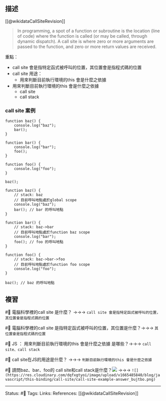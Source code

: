 ## 描述



[[@wikidataCallSiteRevision]]
> In programming, a spot of a function or subroutine is the location (line of code) where the function is called (or may be called, through dynamic dispatch). A call site is where zero or more arguments are passed to the function, and zero or more return values are received.

重點：
- call site 會是指特定函式被呼叫的位置，其位置會是指程式碼的位置
- call site 用途：
	- 用來判斷目前執行環境的this 會是什麼之依據
- 用來判斷目前執行環境的this 會是什麼之依據
	- call site
	- call stack
### call site 案例
```
function baz() {
	console.log("baz");
	bar(); 
}

function bar() {
	console.log("bar");
	foo(); 
}

function foo() {
	console.log("foo");
}

baz(); 
```



```
function baz() {
	// stack: baz
	// 目前呼叫地點處於global scope
	console.log("baz");
	bar(); // bar 的呼叫地點
}

function bar() {
	// stack: baz->bar
	// 目前呼叫地點處於function baz scope
	console.log("bar");
	foo(); // foo 的呼叫地點
}

function foo() {
	// stack: baz->bar->foo
	// 目前呼叫地點處於function foo scope
	console.log("foo");
}

baz(); // baz 的呼叫地點
```



## 複習

#🧠 電腦科學裡的call site 是什麼？ ->->-> `call site 會是指特定函式被呼叫的位置，其位置會是指程式碼的位置`
<!--SR:!2022-10-15,3,250-->

#🧠 電腦科學裡的call site 是指特定函式被呼叫的位置，其位置是什麼？->->-> `其位置會是指程式碼的位置`
<!--SR:!2022-10-23,9,250-->

#🧠 JS ： 用來判斷目前執行環境的this 會是什麼之依據 是哪些？->->-> `call site、call stack`
<!--SR:!2022-10-23,9,250-->

#🧠 call site在JS的用途是什麼？ ->->-> `判斷目前執行環境的this 會是什麼之依據 `
<!--SR:!2022-10-24,10,250-->

#🧠 請問baz、bar、foo的 call site和call stack是什麼？![](https://res.cloudinary.com/dqfxgtyoi/image/upload/v1665485554/blog/javascript/this-binding/call-site/call-site-example_nbpxxl.png) ->->-> `![](https://res.cloudinary.com/dqfxgtyoi/image/upload/v1665485840/blog/javascript/this-binding/call-site/call-site-example-answer_bujtbo.png)`
<!--SR:!2022-10-15,3,250-->

---
Status: #🌱 
Tags:
Links:
References:
[[@wikidataCallSiteRevision]]